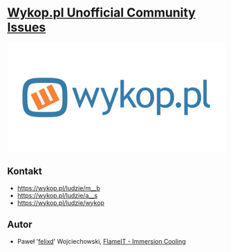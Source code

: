 # [Wykop.pl Unofficial Community Issues](https://github.com/Wykop-pl/Issues/issues)

![Wykop.pl](https://github.com/Wykop-pl/statics/raw/main/1280x640.png)

## Kontakt

* https://wykop.pl/ludzie/m__b
* https://wykop.pl/ludzie/a__s
* https://wykop.pl/ludzie/wykop

## Autor

* Paweł '[felixd](https://wykop.pl/ludzie/felixd)' Wojciechowski, [FlameIT - Immersion Cooling](https://flameit.io)

